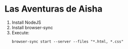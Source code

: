 # Las Aventuras de Aisha

1. Install NodeJS
2. Install browser-sync
3. Execute:
    ```
    browser-sync start --server --files "*.html, *.css"
    ```